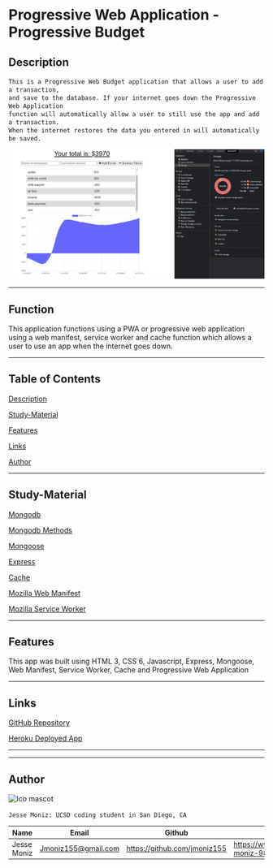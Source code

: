 # Progressive Web Application - Progressive Budget

## Description
```
This is a Progressive Web Budget application that allows a user to add a transaction, 
and save to the database. If your internet goes down the Progressive Web Application 
function will automatically allow a user to still use the app and add a transaction. 
When the internet restores the data you entered in will automatically be saved.
```

![](image/pwa-budget.jpg)

---

## Function

This application functions using a PWA or progressive web application using a web manifest, service worker and cache function which allows a user to use an app when the internet goes down.

---

## Table of Contents

[Description](#description)

[Study-Material](#Study-Material)

[Features](#features)

[Links](#links)

[Author](#author)

---
## Study-Material

[Mongodb](https://www.mongodb.com/)

[Mongodb Methods](https://docs.mongodb.com/mongodb-shell/reference/methods/)

[Mongoose](https://mongoosejs.com/docs/5.x/docs/models.html)

[Express](https://expressjs.com/en/starter/hello-world.html)

[Cache](https://web.dev/offline-cookbook/#cache-falling-back-to-network)

[Mozilla Web Manifest](https://developer.mozilla.org/en-US/docs/Web/Manifest)

[Mozilla Service Worker](https://developer.mozilla.org/en-US/docs/Web/API/ServiceWorker)

---

## Features

This app was built using HTML 3, CSS 6, Javascript, Express, Mongoose, Web Manifest, Service Worker, Cache and Progressive Web Application

---

## Links

[GitHub Repository](https://github.com/jmoniz155/progressive-budget)

[Heroku Deployed App](https://deploy-budget-11172021.herokuapp.com/)

---
---

## Author

![lco mascot](https://learncodeonline.in/mascot.png)

`Jesse Moniz: UCSD coding student in San Diego, CA`


| Name          | Email                 | Github                        | Linkedin                                              |
| ------------- | --------------------- | ----------------------------- | ----------------------------------------------------- |
| Jesse Moniz   | Jmoniz155@gmail.com   | https://github.com/jmoniz155  | https://www.linkedin.com/in/jesse-moniz-98693621a/    |
